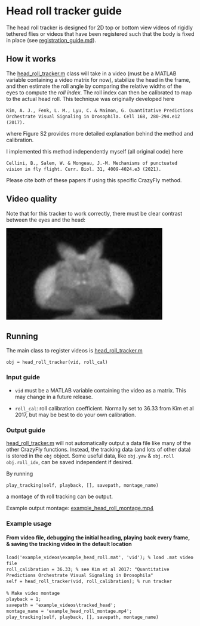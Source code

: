 # Head roll tracker guide

The head roll tracker is designed for 2D top or bottom view videos of rigidly tethered flies or videos that have been registered such that the body is fixed in place (see [registration_guide.md](../registration/registration_guide.md)).


## How it works

The [head_roll_tracker.m](head_tracker.m) class will take in a video (must be a MATLAB variable containing a video matrix for now), stabilize the head in the frame, and then estimate the roll angle by comparing the relative widths of the eyes to compute the *roll index*. The roll index can then be calibrated to map to the actual head roll. This technique was originally developed here

    Kim, A. J., Fenk, L. M., Lyu, C. & Maimon, G. Quantitative Predictions Orchestrate Visual Signaling in Drosophila. Cell 168, 280-294.e12 (2017).

where Figure S2 provides more detailed explanation behind the method and calibration.

I implemented this method independently myself (all original code) here

    Cellini, B., Salem, W. & Mongeau, J.-M. Mechanisms of punctuated vision in fly flight. Curr. Biol. 31, 4009-4024.e3 (2021).

Please cite both of these papers if using this specific CrazyFly method.

## Video quality

 Note that for this tracker to work correctly, there must be clear contrast between the eyes and the head:

![head_roll.png](..%2Fimg%2Fhead_roll.png)


## Running
The main class to register videos is [head_roll_tracker.m](head_roll_tracker.m)

    obj = head_roll_tracker(vid, roll_cal)

### Input guide

* `vid` must be a MATLAB variable containing the video as a matrix. This may change in a future release.


* `roll_cal`: roll calibration coefficient. Normally set to 36.33 from Kim et al 2017, but may be best to do your own calibration.

### Output guide

[head_roll_tracker.m](head_roll_tracker.m) will not automatically output a data file like many of the other CrazyFly functions. Instead, the tracking data (and lots of other data) is stored in the `obj` object. Some useful data, like `obj.yaw` & `obj.roll` `obj.roll_idx`, can be saved independent if desired. 

By running

    play_tracking(self, playback, [], savepath, montage_name)

a montage of th roll tracking  can be output.

Example output montage: [example_head_roll_montage.mp4](..%2Fexample_videos%2Ftracked_head%2Fexample_head_roll_montage.mp4)

### Example usage

#### From video file, debugging the initial heading, playing back every frame, & saving the tracking video in the default location

    load('example_videos\example_head_roll.mat', 'vid'); % load .mat video file
    roll_calibration = 36.33; % see Kim et al 2017: "Quantitative Predictions Orchestrate Visual Signaling in Drosophila"
    self = head_roll_tracker(vid, roll_calibration); % run tracker
    
    % Make video montage
    playback = 1;
    savepath = 'example_videos\tracked_head';
    montage_name = 'example_head_roll_montage.mp4';
    play_tracking(self, playback, [], savepath, montage_name)